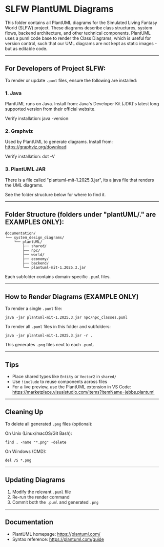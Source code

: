 # SLFW PlantUML Diagrams

This folder contains all PlantUML diagrams for the Simulated Living Fantasy World (SLFW) project. These diagrams describe class structures, system flows, backend architecture, and other technical components. PlantUML uses a puml code base to render the Class Diagrams, which is useful for version control, such that our UML diagrams are not kept as static images - but as editable code.

---

## For Developers of Project SLFW:

To render or update `.puml` files, ensure the following are installed:

### 1. Java

PlantUML runs on Java. Install from: Java's Developer Kit (JDK)'s latest long supported version from their official website.

Verify installation:
java -version

### 2. Graphviz

Used by PlantUML to generate diagrams. Install from: https://graphviz.org/download

Verify installation:
dot -V

### 3. PlantUML JAR

There is a file called "plantuml-mit-1.2025.3.jar", its a java file that renders the UML diagrams.

See the folder structure below for where to find it.

---

## Folder Structure (folders under "plantUML/." are EXAMPLES ONLY):

    documentation/
    └── system_design_diagrams/
        └── plantUML/
            ├── shared/
            ├── npc/
            ├── world/
            ├── economy/
            ├── backend/
            └── plantuml-mit-1.2025.3.jar

Each subfolder contains domain-specific `.puml` files.

---

## How to Render Diagrams (EXAMPLE ONLY)

To render a single `.puml` file:

    java -jar plantuml-mit-1.2025.3.jar npc/npc_classes.puml

To render all `.puml` files in this folder and subfolders:

    java -jar plantuml-mit-1.2025.3.jar -r .

This generates `.png` files next to each `.puml`.

---

## Tips

- Place shared types like `Entity` or `Vector2` in `shared/`
- Use `!include` to reuse components across files
- For a live preview, use the PlantUML extension in VS Code:
  https://marketplace.visualstudio.com/items?itemName=jebbs.plantuml

---

## Cleaning Up

To delete all generated `.png` files (optional):

On Unix (Linux/macOS/Git Bash):

    find . -name "*.png" -delete

On Windows (CMD):

    del /S *.png

---

## Updating Diagrams

1. Modify the relevant `.puml` file
2. Re-run the render command
3. Commit both the `.puml` and generated `.png`

---

## Documentation

- PlantUML homepage: https://plantuml.com/
- Syntax reference: https://plantuml.com/guide
